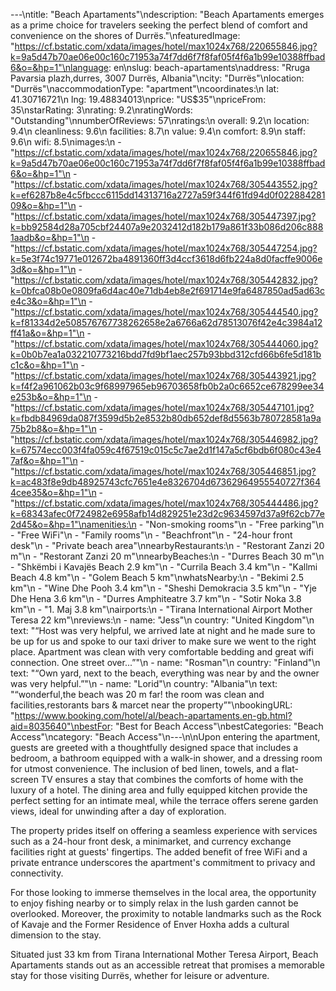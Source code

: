 ---\ntitle: "Beach Apartaments"\ndescription: "Beach Apartaments emerges as a prime choice for travelers seeking the perfect blend of comfort and convenience on the shores of Durrës."\nfeaturedImage: "https://cf.bstatic.com/xdata/images/hotel/max1024x768/220655846.jpg?k=9a5d47b70ae06e00c160c71953a74f7dd6f7f8faf05f4f6a1b99e10388ffbad6&o=&hp=1"\nlanguage: en\nslug: beach-apartaments\naddress: "Rruga Pavarsia plazh,durres, 3007 Durrës, Albania"\ncity: "Durrës"\nlocation: "Durrës"\naccommodationType: "apartment"\ncoordinates:\n  lat: 41.30716721\n  lng: 19.48834013\nprice: "US$35"\npriceFrom: 35\nstarRating: 3\nrating: 9.2\nratingWords: "Outstanding"\nnumberOfReviews: 57\nratings:\n  overall: 9.2\n  location: 9.4\n  cleanliness: 9.6\n  facilities: 8.7\n  value: 9.4\n  comfort: 8.9\n  staff: 9.6\n  wifi: 8.5\nimages:\n  - "https://cf.bstatic.com/xdata/images/hotel/max1024x768/220655846.jpg?k=9a5d47b70ae06e00c160c71953a74f7dd6f7f8faf05f4f6a1b99e10388ffbad6&o=&hp=1"\n  - "https://cf.bstatic.com/xdata/images/hotel/max1024x768/305443552.jpg?k=ef6287b8e4c5fbccc6115dd14313716a2727a59f344f61fd94d0f02288428109&o=&hp=1"\n  - "https://cf.bstatic.com/xdata/images/hotel/max1024x768/305447397.jpg?k=bb92584d28a705cbf24407a9e2032412d182b179a861f33b086d206c8881aadb&o=&hp=1"\n  - "https://cf.bstatic.com/xdata/images/hotel/max1024x768/305447254.jpg?k=5e3f74c19771e012672ba4891360ff3d4ccf3618d6fb224a8d0facffe9006e3d&o=&hp=1"\n  - "https://cf.bstatic.com/xdata/images/hotel/max1024x768/305442832.jpg?k=0bfca08b0e0809fa6d4ac40e71db4eb8e2f691714e9fa6487850ad5ad63ce4c3&o=&hp=1"\n  - "https://cf.bstatic.com/xdata/images/hotel/max1024x768/305444540.jpg?k=f81334d2e508576767738262658e2a6766a62d78513076f42e4c3984a12ff41a&o=&hp=1"\n  - "https://cf.bstatic.com/xdata/images/hotel/max1024x768/305444060.jpg?k=0b0b7ea1a032210773216bdd7fd9bf1aec257b93bbd312cfd66b6fe5d181bc1c&o=&hp=1"\n  - "https://cf.bstatic.com/xdata/images/hotel/max1024x768/305443921.jpg?k=f4f2a961062b03c9f68997965eb96703658fb0b2a0c6652ce678299ee34e253b&o=&hp=1"\n  - "https://cf.bstatic.com/xdata/images/hotel/max1024x768/305447101.jpg?k=fbdb84969da087f3599d5b2e8532b80db652def8d5563b780728581a9a75b2b8&o=&hp=1"\n  - "https://cf.bstatic.com/xdata/images/hotel/max1024x768/305446982.jpg?k=67574ecc003f4fa059c4f67519c015c5c7ae2d1f147a5cf6bdb6f080c43e47af&o=&hp=1"\n  - "https://cf.bstatic.com/xdata/images/hotel/max1024x768/305446851.jpg?k=ac483f8e9db48925743cfc7651e4e8326704d67362964955540727f3644cee35&o=&hp=1"\n  - "https://cf.bstatic.com/xdata/images/hotel/max1024x768/305444486.jpg?k=68343afec0f724982e6958afb14d829251e23d2c9634597d37a9f62cb77e2d45&o=&hp=1"\namenities:\n  - "Non-smoking rooms"\n  - "Free parking"\n  - "Free WiFi"\n  - "Family rooms"\n  - "Beachfront"\n  - "24-hour front desk"\n  - "Private beach area"\nnearbyRestaurants:\n  - "Restorant Zanzi 20 m"\n  - "Restorant Zanzi 20 m"\nnearbyBeaches:\n  - "Durres Beach 30 m"\n  - "Shkëmbi i Kavajës Beach 2.9 km"\n  - "Currila Beach 3.4 km"\n  - "Kallmi Beach 4.8 km"\n  - "Golem Beach 5 km"\nwhatsNearby:\n  - "Bekimi 2.5 km"\n  - "Wine Dhe Pooh 3.4 km"\n  - "Sheshi Demokracia 3.5 km"\n  - "Yje Dhe Hena 3.6 km"\n  - "Durres Amphiteatre 3.7 km"\n  - "Sotir Noka 3.8 km"\n  - "1. Maj 3.8 km"\nairports:\n  - "Tirana International Airport Mother Teresa 22 km"\nreviews:\n  - name: "Jess"\n    country: "United Kingdom"\n    text: "“Host was very helpful, we arrived late at night and he made sure to be up for us and spoke to our taxi driver to make sure we went to the right place. Apartment was clean with very comfortable bedding and great wifi connection. One street over...”"\n  - name: "Rosman"\n    country: "Finland"\n    text: "“Own yard, next to the beach, everything was near by and the owner was very helpful.”"\n  - name: "Lorid"\n    country: "Albania"\n    text: "“wonderful,the beach was 20 m far! the room was clean and facilities,restorants bars & marcet near the property”"\nbookingURL: "https://www.booking.com/hotel/al/beach-apartaments.en-gb.html?aid=8035640"\nbestFor: "Best for Beach Access"\nbestCategories: "Beach Access"\ncategory: "Beach Access"\n---\n\nUpon entering the apartment, guests are greeted with a thoughtfully designed space that includes a bedroom, a bathroom equipped with a walk-in shower, and a dressing room for utmost convenience. The inclusion of bed linen, towels, and a flat-screen TV ensures a stay that combines the comforts of home with the luxury of a hotel. The dining area and fully equipped kitchen provide the perfect setting for an intimate meal, while the terrace offers serene garden views, ideal for unwinding after a day of exploration.

The property prides itself on offering a seamless experience with services such as a 24-hour front desk, a minimarket, and currency exchange facilities right at guests' fingertips. The added benefit of free WiFi and a private entrance underscores the apartment's commitment to privacy and connectivity.

For those looking to immerse themselves in the local area, the opportunity to enjoy fishing nearby or to simply relax in the lush garden cannot be overlooked. Moreover, the proximity to notable landmarks such as the Rock of Kavaje and the Former Residence of Enver Hoxha adds a cultural dimension to the stay.

Situated just 33 km from Tirana International Mother Teresa Airport, Beach Apartaments stands out as an accessible retreat that promises a memorable stay for those visiting Durrës, whether for leisure or adventure.